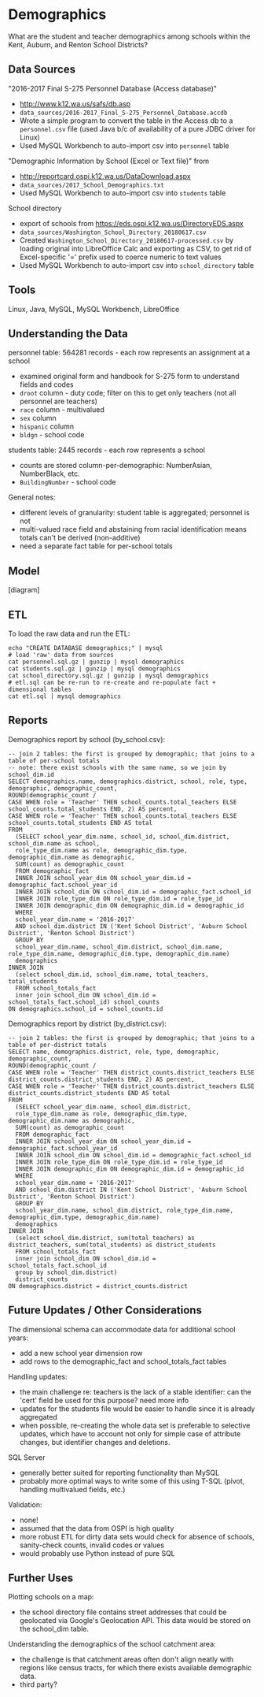 
# Demographics

What are the student and teacher demographics among schools within the
Kent, Auburn, and Renton School Districts?

## Data Sources

"2016-2017 Final S-275 Personnel Database (Access database)" 
- http://www.k12.wa.us/safs/db.asp
- `data_sources/2016-2017_Final_S-275_Personnel_Database.accdb`
- Wrote a simple program to convert the table in the Access db to a
  `personnel.csv` file (used Java b/c of availability of a pure JDBC
  driver for Linux)
- Used MySQL Workbench to auto-import csv into `personnel` table

"Demographic Information by School (Excel or Text file)" from
- http://reportcard.ospi.k12.wa.us/DataDownload.aspx
- `data_sources/2017_School_Demographics.txt`
- Used MySQL Workbench to auto-import csv into `students` table

School directory
- export of schools from https://eds.ospi.k12.wa.us/DirectoryEDS.aspx
- `data_sources/Washington_School_Directory_20180617.csv`
- Created `Washington_School_Directory_20180617-processed.csv` by
  loading original into LibreOffice Calc and exporting as CSV, to get
  rid of Excel-specific '=' prefix used to coerce numeric to text values
- Used MySQL Workbench to auto-import csv into `school_directory` table

## Tools

Linux, Java, MySQL, MySQL Workbench, LibreOffice

## Understanding the Data

personnel table: 564281 records - each row represents an assignment at a school
- examined original form and handbook for S-275 form to understand fields and codes
- `droot` column - duty code; filter on this to get only teachers (not all personnel are teachers)
- `race` column - multivalued
- `sex` column
- `hispanic` column
- `bldgn` - school code

students table: 2445 records - each row represents a school
- counts are stored column-per-demographic: NumberAsian, NumberBlack, etc.
- `BuildingNumber` - school code

General notes:
- different levels of granularity: student table is aggregated; personnel is not
- multi-valued race field and abstaining from racial identification means totals can't be derived (non-additive)
- need a separate fact table for per-school totals

## Model

[diagram]

## ETL

To load the raw data and run the ETL:

```
echo "CREATE DATABASE demographics;" | mysql
# load 'raw' data from sources
cat personnel.sql.gz | gunzip | mysql demographics
cat students.sql.gz | gunzip | mysql demographics
cat school_directory.sql.gz | gunzip | mysql demographics
# etl.sql can be re-run to re-create and re-populate fact + dimensional tables
cat etl.sql | mysql demographics
```

## Reports

Demographics report by school (by_school.csv):

```
-- join 2 tables: the first is grouped by demographic; that joins to a table of per-school totals
-- note: there exist schools with the same name, so we join by school_dim.id
SELECT demographics.name, demographics.district, school, role, type, demographic, demographic_count,
ROUND(demographic_count /
CASE WHEN role = 'Teacher' THEN school_counts.total_teachers ELSE school_counts.total_students END, 2) AS percent,
CASE WHEN role = 'Teacher' THEN school_counts.total_teachers ELSE school_counts.total_students END AS total
FROM
  (SELECT school_year_dim.name, school_id, school_dim.district, school_dim.name as school,
  role_type_dim.name as role, demographic_dim.type, demographic_dim.name as demographic, 
  SUM(count) as demographic_count
  FROM demographic_fact
  INNER JOIN school_year_dim ON school_year_dim.id = demographic_fact.school_year_id
  INNER JOIN school_dim ON school_dim.id = demographic_fact.school_id
  INNER JOIN role_type_dim ON role_type_dim.id = role_type_id
  INNER JOIN demographic_dim ON demographic_dim.id = demographic_id
  WHERE
  school_year_dim.name = '2016-2017'
  AND school_dim.district IN ('Kent School District', 'Auburn School District', 'Renton School District')
  GROUP BY
  school_year_dim.name, school_dim.district, school_dim.name, role_type_dim.name, demographic_dim.type, demographic_dim.name)
  demographics
INNER JOIN
  (select school_dim.id, school_dim.name, total_teachers, total_students
  FROM school_totals_fact
  inner join school_dim ON school_dim.id = school_totals_fact.school_id) school_counts
ON demographics.school_id = school_counts.id
```

Demographics report by district (by_district.csv):

```
-- join 2 tables: the first is grouped by demographic; that joins to a table of per-district totals
SELECT name, demographics.district, role, type, demographic, demographic_count,
ROUND(demographic_count /
CASE WHEN role = 'Teacher' THEN district_counts.district_teachers ELSE district_counts.district_students END, 2) AS percent,
CASE WHEN role = 'Teacher' THEN district_counts.district_teachers ELSE district_counts.district_students END AS total
FROM
  (SELECT school_year_dim.name, school_dim.district,
  role_type_dim.name as role, demographic_dim.type, demographic_dim.name as demographic, 
  SUM(count) as demographic_count
  FROM demographic_fact
  INNER JOIN school_year_dim ON school_year_dim.id = demographic_fact.school_year_id
  INNER JOIN school_dim ON school_dim.id = demographic_fact.school_id
  INNER JOIN role_type_dim ON role_type_dim.id = role_type_id
  INNER JOIN demographic_dim ON demographic_dim.id = demographic_id
  WHERE
  school_year_dim.name = '2016-2017'
  AND school_dim.district IN ('Kent School District', 'Auburn School District', 'Renton School District')
  GROUP BY
  school_year_dim.name, school_dim.district, role_type_dim.name, demographic_dim.type, demographic_dim.name)
  demographics
INNER JOIN
  (select school_dim.district, sum(total_teachers) as district_teachers, sum(total_students) as district_students
  FROM school_totals_fact
  inner join school_dim ON school_dim.id = school_totals_fact.school_id
  group by school_dim.district)
  district_counts
ON demographics.district = district_counts.district
```

## Future Updates / Other Considerations

The dimensional schema can accommodate data for additional school years:
- add a new school year dimension row
- add rows to the demographic_fact and school_totals_fact tables

Handling updates: 
- the main challenge re: teachers is the lack of a stable identifier:
  can the 'cert' field be used for this purpose? need more info
- updates for the students file would be easier to handle since it is
  already aggregated
- when possible, re-creating the whole data set is preferable to
  selective updates, which have to account not only for simple case of
  attribute changes, but identifier changes and deletions.

SQL Server
- generally better suited for reporting functionality than MySQL
- probably more optimal ways to write some of this using T-SQL (pivot,
  handling multivalued fields, etc.)

Validation:
- none!
- assumed that the data from OSPI is high quality
- more robust ETL for dirty data sets would check for absence of
  schools, sanity-check counts, invalid codes or values
- would probably use Python instead of pure SQL

## Further Uses

Plotting schools on a map:
- the school directory file contains street addresses that could be
  geolocated via Google's Geolocation API. This data would be stored
  on the school_dim table.

Understanding the demographics of the school catchment area:
- the challenge is that catchment areas often don't align neatly with
  regions like census tracts, for which there exists available
  demographic data.
- third party?
